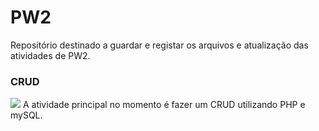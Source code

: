 # PW2

Repositório destinado a guardar e registar os arquivos e atualização das atividades de PW2.
### CRUD
<img src="https://img.shields.io/badge/status-em%20desenvolvimento-brightgreen">
A atividade principal no momento é fazer um CRUD utilizando PHP e mySQL.

